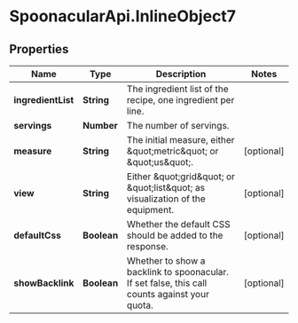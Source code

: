 # SpoonacularApi.InlineObject7

## Properties

Name | Type | Description | Notes
------------ | ------------- | ------------- | -------------
**ingredientList** | **String** | The ingredient list of the recipe, one ingredient per line. | 
**servings** | **Number** | The number of servings. | 
**measure** | **String** | The initial measure, either \&quot;metric\&quot; or \&quot;us\&quot;. | [optional] 
**view** | **String** | Either \&quot;grid\&quot; or \&quot;list\&quot; as visualization of the equipment. | [optional] 
**defaultCss** | **Boolean** | Whether the default CSS should be added to the response. | [optional] 
**showBacklink** | **Boolean** | Whether to show a backlink to spoonacular. If set false, this call counts against your quota. | [optional] 


